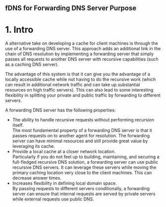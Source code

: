 fDNS for Forwarding DNS Server Purpose
---

# 1. Intro

A alternative take on developing a cache for client machines is through the use of a forwarding DNS server. This approach adds an additional link in the chain of DNS resolution by implementing a forwarding server that simply passes all requests to another DNS server with recursive capabilities (such as a caching DNS server).

The advantage of this system is that it can give you the advantage of a locally accessible cache while not having to do the recursive work (which can result in additional network traffic and can take up substantial resources on high traffic servers). This can also lead to some interesting flexibility in splitting your private and public traffic by forwarding to different servers.

A forwarding DNS server has the following properties:
- The ability to handle recursive requests without performing recursion itself. <br>
The most fundamental property of a forwarding DNS server is that it passes requests on to another agent for resolution. The forwarding server can have minimal resources and still provide great value by leveraging its cache.
- Provide a local cache at a closer network location. <br>
Particularly if you do not feel up to building, maintaining, and securing a full-fledged recursive DNS solution, a forwarding server can use public recursive DNS servers. It can leverage these servers while moving the primary caching location very close to the client machines. This can decrease answer times.
- Increases flexibility in defining local domain space. <br>
By passing requests to different servers conditionally, a forwarding server can ensure that internal requests are served by private servers while external requests use public DNS.
